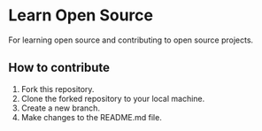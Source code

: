 # Learn Open Source

For learning open source and contributing to open source projects.

## How to contribute

1. Fork this repository.
2. Clone the forked repository to your local machine.
3. Create a new branch.
4. Make changes to the README.md file.
